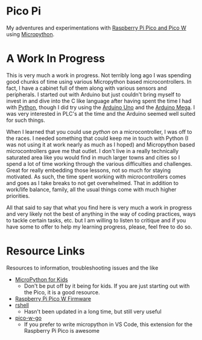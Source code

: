 # Pico Pi

My adventures and experimentations with [Raspberry Pi Pico and Pico W](https://www.raspberrypi.com/products/raspberry-pi-pico/) using [Micropython](https://micropython.org/).

# A Work In Progress

This is very much a work in progress.  Not terribly long ago I was spending good chunks of time using various Micropython based microcontrollers.  In fact, I have a cabinet full of them along with various sensors and peripherals.  I started out with Arduino but just couldn't bring myself to invest in and dive into the C like language after having spent the time I had with [Python](https://www.python.org/), though I did try using the [Arduino Uno](https://store-usa.arduino.cc/products/arduino-uno-rev3?selectedStore=us) and the [Arduino Mega](https://store-usa.arduino.cc/products/arduino-mega-2560-rev3?selectedStore=us).  I was very interested in PLC's at the time and the Arduino seemed well suited for such things.

When I learned that you could use _python_ on a microcontroller, I was off to the races.  I needed something that could keep me in touch with Python (I was not using it at work nearly as much as I hoped) and Micropython based microcontrollers gave me that outlet.  I don't live in a really technically saturated area like you would find in much larger towns and cities so I spend a lot of time working through the various difficulties and challenges.  Great for really embedding those lessons, not so much for staying motivated.  As such, the time spent working with microcontrollers comes and goes as I take breaks to not get overwhelmed.  That in addition to work/life balance, family, all the usual things come with much higher priorities.

All that said to say that what you find here is very much a work in progress and very likely not the best of anything in the way of coding practices, ways to tackle certain tasks, etc. but I am willing to listen to critique and if you have some to offer to help my learning progress, please, feel free to do so.

# Resource Links

Resources to information, troubleshooting issues and the like

- [MicroPython for Kids](https://www.coderdojotc.org/micropython/)
  - Don't be put off by it being for kids.  If you are just starting out with the Pico, it is a good resource.
- [Raspberry Pi Pico W Firmware](https://micropython.org/download/rp2-pico-w/)
- [rshell](https://github.com/dhylands/rshell)
  - Hasn't been updated in a long time, but still very useful
- [pico-w-go](https://github.com/paulober/Pico-W-Go)
  - If you prefer to write micropython in VS Code, this extension for the Raspberry Pi Pico is awesome